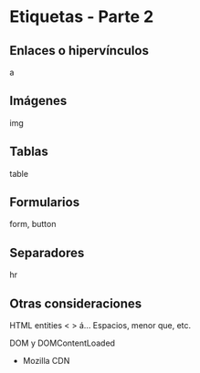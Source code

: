 # Etiquetas - Parte 2




## Enlaces o hipervínculos
a

## Imágenes
img

## Tablas
table

## Formularios
form, button

## Separadores
hr

## Otras consideraciones
HTML entities < > &aacute;...
Espacios, menor que, etc.


DOM y DOMContentLoaded

* Mozilla CDN

